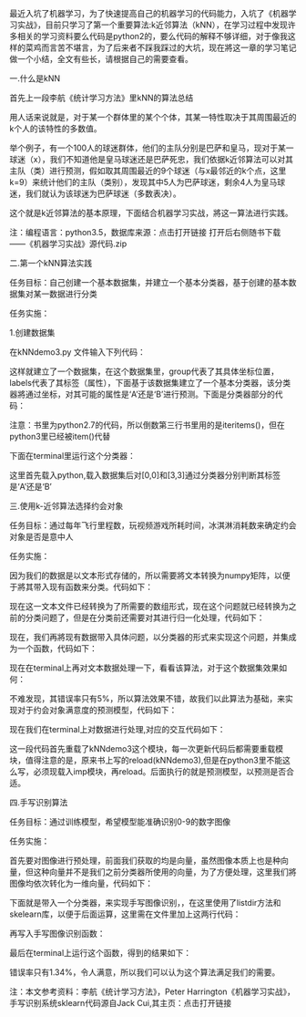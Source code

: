 最近入坑了机器学习，为了快速提高自己的机器学习的代码能力，入坑了《机器学习实战》，目前只学习了第一个重要算法:k近邻算法（kNN），在学习过程中发现许多相关的学习资料要么代码是python2的，要么代码的解释不够详细，对于像我这样的菜鸡而言苦不堪言，为了后来者不踩我踩过的大坑，现在將这一章的学习笔记做一个小结，全文有些长，请根据自己的需要查看。

一.什么是kNN

首先上一段李航《统计学习方法》里kNN的算法总结

用人话来说就是，对于某一个群体里的某个个体，其某一特性取决于其周围最近的k个人的该特性的多数值。

举个例子，有一个100人的球迷群体，他们的主队分别是巴萨和皇马，现对于某一球迷（x），我们不知道他是皇马球迷还是巴萨死忠，我们依据k近邻算法可以对其主队（类）进行预测，假如取其周围最近的9个球迷（与x最邻近的k个点，这里k=9）来统计他们的主队（类别），发现其中5人为巴萨球迷，剩余4人为皇马球迷，我们就认为该球迷为巴萨球迷（多数表决）。

这个就是k近邻算法的基本原理，下面结合机器学习实战，將这一算法进行实践。

注：编程语言：python3.5，数据库来源：点击打开链接  打开后右侧随书下载——《机器学习实战》源代码.zip

二.第一个kNN算法实践

任务目标：自己创建一个基本数据集，并建立一个基本分类器，基于创建的基本数据集对某一数据进行分类

任务实施：

1.创建数据集

在kNNdemo3.py 文件输入下列代码：

这样就建立了一个数据集，在这个数据集里，group代表了其具体坐标位置，labels代表了其标签（属性），下面基于该数据集建立了一个基本分类器，该分类器將通过坐标，对其可能的属性是‘A’还是‘B’进行预测。下面是分类器部分的代码：

注意：书里为python2.7的代码，所以倒数第三行书里用的是iteritems()，但在python3里已经被item()代替

下面在terminal里运行这个分类器：

这里首先载入python,载入数据集后对[0,0]和[3,3]通过分类器分别判断其标签是‘A’还是‘B’

三.使用k-近邻算法选择约会对象

任务目标：通过每年飞行里程数，玩视频游戏所耗时间，冰淇淋消耗数来确定约会对象是否是意中人

任务实施：

因为我们的数据是以文本形式存储的，所以需要將文本转换为numpy矩阵，以便于將其带入现有函数来分类。代码如下：

现在这一文本文件已经转换为了所需要的数组形式，现在这个问题就已经转换为之前的分类问题了，但是在分类前还需要对其进行归一化处理，代码如下：

现在，我们再將现有数据带入具体问题，以分类器的形式来实现这个问题，并集成为一个函数，代码如下：

现在在terminal上再对文本数据处理一下，看看该算法，对于这个数据集效果如何：

不难发现，其错误率只有5%，所以算法效果不错，故我们以此算法为基础，来实现对于约会对象满意度的预测模型，代码如下：

现在我们在terminal上对数据进行处理,对应的交互代码如下：

这一段代码首先重载了kNNdemo3这个模块，每一次更新代码后都需要重载模块，值得注意的是，原来书上写的reload(kNNdemo3),但是在python3里不能这么写，必须现载入imp模块，再reload。后面执行的就是预测模型，以预测是否合适。

四.手写识别算法

任务目标：通过训练模型，希望模型能准确识别0-9的数字图像

任务实施：

首先要对图像进行预处理，前面我们获取的均是向量，虽然图像本质上也是种向量，但这种向量并不是我们之前分类器所使用的向量，为了方便处理，这里我们將图像均依次转化为一维向量，代码如下：

下面就是带入一个分类器，来实现手写图像识别，，在这里使用了listdir方法和skelearn库，以便于后面运算，这里需在文件里加上这两行代码：

再写入手写图像识别函数：

最后在terminal上运行这个函数，得到的结果如下：

错误率只有1.34%，令人满意，所以我们可以认为这个算法满足我们的需要。

注：本文参考资料：李航《统计学习方法》，Peter Harrington《机器学习实战》，手写识别系统sklearn代码源自Jack Cui,其主页：点击打开链接